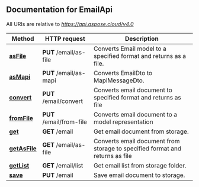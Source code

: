 
## Documentation for EmailApi

All URIs are relative to *https://api.aspose.cloud/v4.0*

Method | HTTP request | Description
------ | ------------ | -----------
 [**asFile**](EmailApi.md#asFile) | **PUT** /email/as-file | Converts Email model to a specified format and returns as a file.             
 [**asMapi**](EmailApi.md#asMapi) | **PUT** /email/as-mapi | Converts EmailDto to MapiMessageDto.             
 [**convert**](EmailApi.md#convert) | **PUT** /email/convert | Converts email document to specified format and returns as file             
 [**fromFile**](EmailApi.md#fromFile) | **PUT** /email/from-file | Converts email document to a model representation             
 [**get**](EmailApi.md#get) | **GET** /email | Get email document from storage.             
 [**getAsFile**](EmailApi.md#getAsFile) | **GET** /email/as-file | Converts email document from storage to specified format and returns as file             
 [**getList**](EmailApi.md#getList) | **GET** /email/list | Get email list from storage folder.             
 [**save**](EmailApi.md#save) | **PUT** /email | Save email document to storage.             


    
